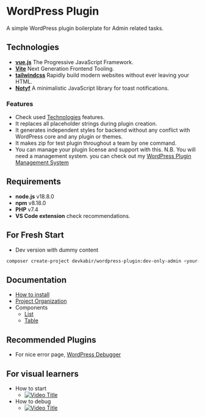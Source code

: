 # WordPress Plugin

A simple WordPress plugin boilerplate for Admin related tasks.

## Technologies

- [**vue.js**](https://vuejs.org/) The Progressive JavaScript Framework.
- [**Vite**](https://vitejs.dev/) Next Generation Frontend Tooling.
- [**tailwindcss**](https://tailwindcss.com/) Rapidly build modern websites without ever leaving your HTML.
- [**Notyf**](https://github.com/caroso1222/notyf) A minimalistic JavaScript library for toast notifications.

### Features

- Check used [Technologies](#technologies) features.
- It replaces all placeholder strings during plugin creation.
- It generates independent styles for backend without any conflict with WordPress core and any plugin or themes.
- It makes zip for test plugin throughout a team by one command.
- You can manage your plugin license and support with this. N.B. You will need a management system. you can check out my [WordPress Plugin Management System](https://github.com/devkabir/wordpress-plugin-management-system)

## Requirements

- **node.js** v18.8.0
- **npm** v8.18.0
- **PHP** v7.4
- **VS Code extension** check recommendations.

## For Fresh Start

- Dev version with dummy content

```bash
composer create-project devkabir/wordpress-plugin:dev-only-admin <your-plugin-name>
```

## Documentation

- [How to install](https://github.com/devkabir/wordpress-plugin/wiki#how-to-install)
- [Project Organization](https://github.com/devkabir/wordpress-plugin/wiki#project-organization)
- Components
  - [List](https://github.com/devkabir/wordpress-plugin/wiki/DataList)
  - [Table](https://github.com/devkabir/wordpress-plugin/wiki/DataTable)

## Recommended Plugins

- For nice error page, [WordPress Debugger](https://github.com/devkabir/wordpress-plugin-debugger)

## For visual learners

- How to start
  - [![Video Title](https://img.youtube.com/vi/ZXu4Y2Wt3-k/0.jpg)](https://www.youtube.com/watch?v=ZXu4Y2Wt3-k)
- How to debug
  - [![Video Title](https://img.youtube.com/vi/rdTug4q5tEM/0.jpg)](https://www.youtube.com/watch?v=rdTug4q5tEM)
